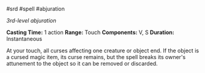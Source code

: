  #srd #spell #abjuration 

*3rd-level abjuration*

**Casting Time:** 1 action
**Range:** Touch
**Components:** V, S
**Duration:** Instantaneous

At your touch, all curses affecting one creature or object end. If the object is a cursed magic item, its curse remains, but the spell breaks its owner's attunement to the object so it can be removed or discarded.
